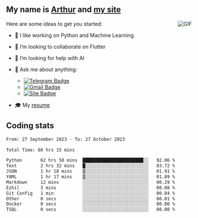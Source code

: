 
## My name is [Arthur](https://www.linkedin.com/in/arthur-novais-201420/) and [my site](https://arthurcn96.github.io/)

<!--
**Arthurcn96/Arthurcn96** is a ✨ _special_ ✨ repository because its `README.md` (this file) appears on your GitHub profile.
-->
<img align="right"  max-width="440" max-height="240" alt="GIF" src="https://raw.githubusercontent.com/Arthurcn96/Arthurcn96/master/helloThere.gif" />

Here are some ideas to get you started:

- 🤖 I like working on Python and Machine Learning.
- 👯 I’m looking to collaborate on Flutter
- 🤔 I’m looking for help with AI
- 💬 Ask me about anything:
    - [![Telegram Badge](https://img.shields.io/badge/-@Arthurcn9-0088cc?style=for-the-badge&logo=Telegram&logoColor=white)](https://t.me/Arthurcn9)
    - [![Gmail Badge](https://img.shields.io/badge/-@Arthurcn9-red?style=for-the-badge&logo=Gmail&logoColor=white)](mailto:Arthurcn96@gmail.com)
    - [![Site Badge](https://img.shields.io/badge/arthurcn96.github.io-informational?style=for-the-badge&logo=internetexplorer)](https://arthurcn96.github.io/)

- 🎓 My [resume](https://github.com/Arthurcn96/resume/blob/master/Resume_PT-BR.pdf)


## Coding stats
<!--START_SECTION:waka-->

```txt
From: 27 September 2023 - To: 27 October 2023

Total Time: 68 hrs 15 mins

Python       62 hrs 50 mins  ███████████████████████░░   92.06 %
Text         2 hrs 32 mins   █░░░░░░░░░░░░░░░░░░░░░░░░   03.72 %
JSON         1 hr 18 mins    ▒░░░░░░░░░░░░░░░░░░░░░░░░   01.91 %
YAML         1 hr 17 mins    ▒░░░░░░░░░░░░░░░░░░░░░░░░   01.89 %
Markdown     12 mins         ░░░░░░░░░░░░░░░░░░░░░░░░░   00.29 %
Ezhil        3 mins          ░░░░░░░░░░░░░░░░░░░░░░░░░   00.08 %
Git Config   1 min           ░░░░░░░░░░░░░░░░░░░░░░░░░   00.04 %
Other        0 secs          ░░░░░░░░░░░░░░░░░░░░░░░░░   00.01 %
Docker       0 secs          ░░░░░░░░░░░░░░░░░░░░░░░░░   00.00 %
TSQL         0 secs          ░░░░░░░░░░░░░░░░░░░░░░░░░   00.00 %
```

<!--END_SECTION:waka-->
